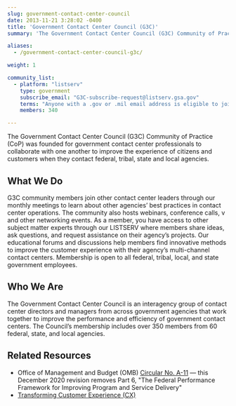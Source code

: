 ```yaml
---
slug: government-contact-center-council
date: 2013-11-21 3:28:02 -0400
title: 'Government Contact Center Council (G3C)'
summary: 'The Government Contact Center Council (G3C) Community of Practice (CoP) consists of contact center leaders from agencies in all levels of government focused on delivering exceptional customer experience.'

aliases:
  - /government-contact-center-council-g3c/

weight: 1

community_list:
  - platform: "listserv"
    type: government
    subscribe_email: "G3C-subscribe-request@listserv.gsa.gov"
    terms: "Anyone with a .gov or .mil email address is eligible to join"
    members: 340    

---
```


The Government Contact Center Council (G3C) Community of Practice (CoP) was founded for government contact center professionals to collaborate with one another to improve the experience of citizens and customers when they contact federal, tribal, state and local agencies.

## What We Do

G3C community members join other contact center leaders through our monthly meetings to learn about other agencies’ best practices in contact center operations. The community also hosts webinars, conference calls, v and other networking events. As a member, you have access to other subject matter experts through our LISTSERV where members share ideas, ask questions, and request assistance on their agency’s projects. Our educational forums and discussions help members find innovative methods to improve the customer experience with their agency’s multi-channel contact centers. Membership is open to all federal, tribal, local, and state government employees.

## Who We Are

The Government Contact Center Council is an interagency group of contact center directors and managers from across government agencies that work together to improve the performance and efficiency of government contact centers. The Council’s membership includes over 350 members from 60 federal, state, and local agencies.

## Related Resources

* Office of Management and Budget (OMB) [Circular No. A-11](https://www.whitehouse.gov/wp-content/uploads/2018/06/a11.pdf) — this December 2020 revision removes Part 6, "The Federal Performance Framework for Improving Program and Service Delivery"
* [Transforming Customer Experience (CX)](https://www.performance.gov/cx/)

